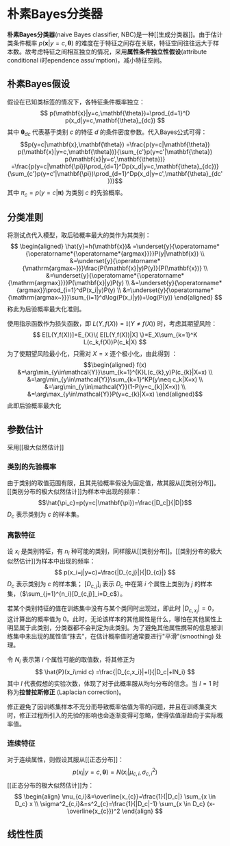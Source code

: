 # 朴素Bayes分类器

**朴素Bayes分类器**(naive Bayes classifier, NBC)是一种[[生成分类器]]。由于估计类条件概率 $p(\mathbf{x}|y=c,\mathbf{\theta})$ 的难度在于特征之间存在关联，特征空间往往远大于样本数。故考虑特征之间相互独立的情况，采用**属性条件独立性假设**(attribute conditional i时ependence assu'mption)，减小特征空间。

## 朴素Bayes假设

假设在已知类标签的情况下，各特征条件概率独立：
$$ p(\mathbf{x}|y=c,\mathbf{\theta})=\prod_{d=1}^D p(x_d|y=c,\mathbf{\theta}_{dc}) $$
其中 $\mathbf{\theta}_{dc}$ 代表基于类别 $c$ 的特征 $d$ 的条件密度参数。代入Bayes公式可得：
$$p(y=c|\mathbf{x},\mathbf{\theta})
=\frac{p(y=c|\mathbf{\theta}) p(\mathbf{x}|y=c,\mathbf{\theta})}{\sum_{c'}p(y=c'|\mathbf{\theta}) p(\mathbf{x}|y=c',\mathbf{\theta})}
=\frac{p(y=c|\mathbf{\pi})\prod_{d=1}^Dp(x_d|y=c,\mathbf{\theta}_{dc})}{\sum_{c'}p(y=c'|\mathbf{\pi})\prod_{d=1}^Dp(x_d|y=c',\mathbf{\theta}_{dc'})}$$
其中 $\pi_{c}=p(y=c|\mathbf{\pi})$ 为类别 $c$ 的先验概率。

## 分类准则

将测试点代入模型，取后验概率最大的类作为其类别：
$$ 
\begin{aligned}
\hat{y}=h(\mathbf{x})& =\underset{y}{\operatorname*{\operatorname*{\operatorname*{argmax}}}}P(y|\mathbf{x})  \\
&=\underset{y}{\operatorname*{\mathrm{argmax~}}}\frac{P(\mathbf{x}|y)P(y)}{P(\mathbf{x})} \\
&=\underset{y}{\operatorname*{\operatorname*{\mathrm{argmax}}}}P(\mathbf{x}|y)P(y) \\
&=\underset{y}{\operatorname*{argmax}}\prod_{i=1}^dP(x_i|y)P(y) \\
&=\underset{y}{\operatorname*{\mathrm{argmax~}}}\sum_{i=1}^d\log(P(x_i|y))+\log(P(y))
\end{aligned} 
$$
称此为后验概率最大化准则。

使用指示函数作为损失函数，即 $L(Y,f(X))=\mathbb{I}(Y \neq f(X))$ 时，考虑其期望风险：
$$ E[L(Y,f(X))]=E_{X}\{ E[L(Y,f(X))|X] \}=E_X\sum_{k=1}^K L(c_k,f(X))P(c_k|X) $$
为了使期望风险最小化，只需对 $X = x$ 逐个极小化，由此得到 ：
$$\begin{aligned}
f(x) &=\arg\min_{y\in\mathcal{Y}}\sum_{k=1}^{K}L(c_{k},y)P(c_{k}|X=x) \\
&=\arg\min_{y\in\mathcal{Y}}\sum_{k=1}^KP(y\neq c_k|X=x) \\
&=\arg\min_{y\in\mathcal{Y}}(1-P(y=c_{k}|X=x)) \\
&=\arg\max_{y\in\mathcal{Y}}P(y=c_{k}|X=x) 
\end{aligned}$$
此即后验概率最大化
## 参数估计

采用[[极大似然估计]]

### 类别的先验概率

由于类别的取值范围有限，且其先验概率假设为固定值，故其服从[[类别分布]]。[[类别分布的极大似然估计]]为样本中出现的频率：
$$\hat{\pi_c}=p(y=c|\mathbf{\pi})=\frac{|D_c|}{|D|}$$
$D_c$ 表示类别为 $c$ 的样本集。
### 离散特征

设 $x_i$ 是类别特征，有 $n_i$ 种可能的类别，同样服从[[类别分布]]。[[类别分布的极大似然估计]]为样本中出现的频率：
$$ p(x_i=j|y=c)=\frac{|D_{c,j}|}{|D_{c}|} $$
$D_c$ 表示类别为 $c$ 的样本集； $[D_{c,j}]_i$ 表示 $D_c$ 中在第 $i$ 个属性上类别为 $j$ 的样本集，（$\sum_{j=1}^{n_i}[D_{c,j}]_i=D_c$）。

若某个类别特征的值在训练集中没有与某个类同时出现过，即此时 $|D_{c,x_i}|=0$，这计算出的概率值为 $0$。此时，无论该样本的其他属性是什么，哪怕在其他属性上明显属于此类别，分类器都不会判定为此类别。为了避免其他属性携带的信息被训练集中未出现的属性值“抹去”，在估计概率值时通常要进行"平滑"(smoothing) 处理。

令 $N_{i}$ 表示第 $i$ 个属性可能的取值数，将其修正为
$$ \hat{P}(x_i\mid c) =\frac{|D_{c,x_i}|+l}{|D_c|+lN_i}  $$
其中 $l$ 代表假想的实验次数，体现了对于此概率服从均匀分布的信念。当 $l=1$ 时称为**拉普拉斯修正** (Laplacian correction)。

修正避免了因训练集样本不充分而导致概率估值为零的问题，并且在训练集变大时，修正过程所引入的先验的影响也会逐渐变得可忽略，使得估值渐趋向于实际概率值。

### 连续特征

对于连续属性，则假设其服从[[正态分布]]：
$$ p(x_{i}|y=c,\mathbf{\theta})=N(x_{i}|\mu_{c,i},\sigma^2_{c,i})$$
[[正态分布的极大似然估计]]为：
$$ \begin{align}
\mu_{c,i}&=\overline{x_{c}}=\frac{1}{|D_c|} \sum_{x \in D_c} x \\
\sigma^2_{c,i}&=s^2_{c}=\frac{1}{|D_c|-1} \sum_{x \in D_c} (x-\overline{x_{c}})^2
\end{align} $$

## 线性性质

